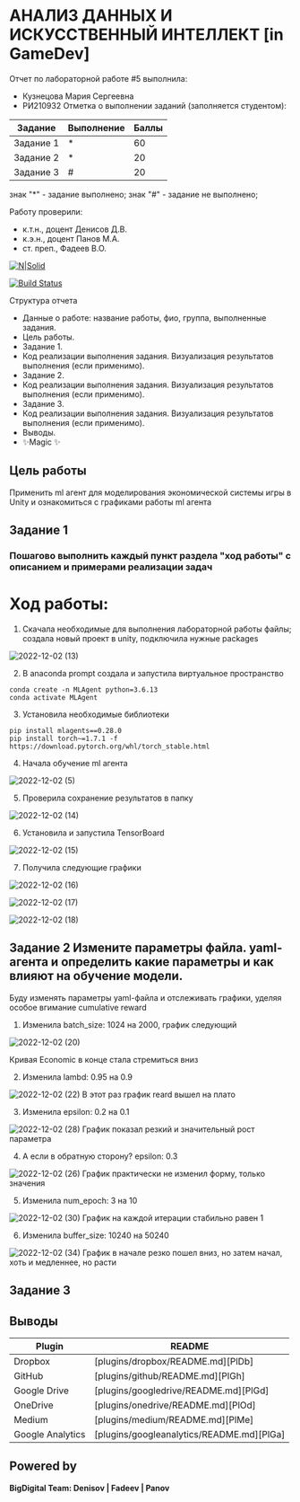 # АНАЛИЗ ДАННЫХ И ИСКУССТВЕННЫЙ ИНТЕЛЛЕКТ [in GameDev]
Отчет по лабораторной работе #5 выполнила:
- Кузнецова Мария Сергеевна
- РИ210932
Отметка о выполнении заданий (заполняется студентом):

| Задание | Выполнение | Баллы |
| ------ | ------ | ------ |
| Задание 1 | * | 60 |
| Задание 2 | * | 20 |
| Задание 3 | # | 20 |

знак "*" - задание выполнено; знак "#" - задание не выполнено;

Работу проверили:
- к.т.н., доцент Денисов Д.В.
- к.э.н., доцент Панов М.А.
- ст. преп., Фадеев В.О.

[![N|Solid](https://cldup.com/dTxpPi9lDf.thumb.png)](https://nodesource.com/products/nsolid)

[![Build Status](https://travis-ci.org/joemccann/dillinger.svg?branch=master)](https://travis-ci.org/joemccann/dillinger)

Структура отчета

- Данные о работе: название работы, фио, группа, выполненные задания.
- Цель работы.
- Задание 1.
- Код реализации выполнения задания. Визуализация результатов выполнения (если применимо).
- Задание 2.
- Код реализации выполнения задания. Визуализация результатов выполнения (если применимо).
- Задание 3.
- Код реализации выполнения задания. Визуализация результатов выполнения (если применимо).
- Выводы.
- ✨Magic ✨

## Цель работы

Применить ml агент для моделирования экономической системы игры в Unity и ознакомиться с графиками работы ml агента

## Задание 1
### Пошагово выполнить каждый пункт раздела "ход работы" с описанием и примерами реализации задач
# Ход работы:

1) Скачала необходимые для выполнения лабораторной работы файлы; создала новый проект в unity, подключила нужные packages

![2022-12-02 (13)](https://user-images.githubusercontent.com/113997426/205327725-3bc4e14c-2695-4a5d-b209-c7b2207a3996.png)

2) В anaconda prompt создала и запустила виртуальное пространство

```
conda create -n MLAgent python=3.6.13
conda activate MLAgent
```

3) Установила необходимые библиотеки

```
pip install mlagents==0.28.0
pip install torch~=1.7.1 -f https://download.pytorch.org/whl/torch_stable.html
```

4) Начала обучение ml агента

![2022-12-02 (5)](https://user-images.githubusercontent.com/113997426/205328787-98e1e80c-e6d2-45aa-889f-91acb17581d6.png)

5) Проверила сохранение результатов в папку

![2022-12-02 (14)](https://user-images.githubusercontent.com/113997426/205328897-c99ed900-aeb5-4445-bd48-ab0988a99b35.png)

6) Установила и запустила TensorBoard

![2022-12-02 (15)](https://user-images.githubusercontent.com/113997426/205329095-27152e8b-f150-42b1-9a58-57912b6f348e.png)

7) Получила следующие графики

![2022-12-02 (16)](https://user-images.githubusercontent.com/113997426/205329163-de28ff3e-bac1-4e43-8f4c-4bab33a90809.png)

![2022-12-02 (17)](https://user-images.githubusercontent.com/113997426/205329339-1a88b6e4-44e2-4396-9a90-1dfd42df6e80.png)

![2022-12-02 (18)](https://user-images.githubusercontent.com/113997426/205329355-887a33f6-dfba-4257-9af5-15484d4a66d9.png)


## Задание 2 Измените параметры файла. yaml-агента и определить какие параметры и как влияют на обучение модели.

Буду изменять параметры yaml-файла и отслеживать графики, уделяя особое вгимание cumulative reward

1) Изменила batch_size: 1024 на 2000, график следующий

![2022-12-02 (20)](https://user-images.githubusercontent.com/113997426/205330348-a455ee3d-281e-4340-b20e-65a82d147cf8.png)

Кривая Economic в конце стала стремиться вниз

2) Изменила lambd: 0.95 на 0.9

![2022-12-02 (22)](https://user-images.githubusercontent.com/113997426/205334728-34a8394e-8d26-4a2f-b8e0-9b108f333271.png)
В этот раз график reard вышел на плато 

3) Изменила epsilon: 0.2 на 0.1 

![2022-12-02 (28)](https://user-images.githubusercontent.com/113997426/205340481-858ec470-9a5b-4735-a5c2-879cabe58425.png)
График показал резкий и значительный рост параметра

4) А если в обратную сторону? epsilon: 0.3

![2022-12-02 (26)](https://user-images.githubusercontent.com/113997426/205339010-bda58d1d-51ac-4281-93e2-332d816ca5e9.png)
График практически не изменил форму, только значения

5) Изменила num_epoch: 3 на 10

![2022-12-02 (30)](https://user-images.githubusercontent.com/113997426/205342209-c9421e4e-d10f-419d-8158-26fa243063bd.png)
График на каждой итерации стабильно равен 1

6) Изменила buffer_size: 10240 на 50240

![2022-12-02 (34)](https://user-images.githubusercontent.com/113997426/205344174-5b549204-c9a2-4519-a72b-2216798609fe.png)
График в начале резко пошел вниз, но затем начал, хоть и медленнее, но расти



## Задание 3


## Выводы




| Plugin | README |
| ------ | ------ |
| Dropbox | [plugins/dropbox/README.md][PlDb] |
| GitHub | [plugins/github/README.md][PlGh] |
| Google Drive | [plugins/googledrive/README.md][PlGd] |
| OneDrive | [plugins/onedrive/README.md][PlOd] |
| Medium | [plugins/medium/README.md][PlMe] |
| Google Analytics | [plugins/googleanalytics/README.md][PlGa] |

## Powered by

**BigDigital Team: Denisov | Fadeev | Panov**
